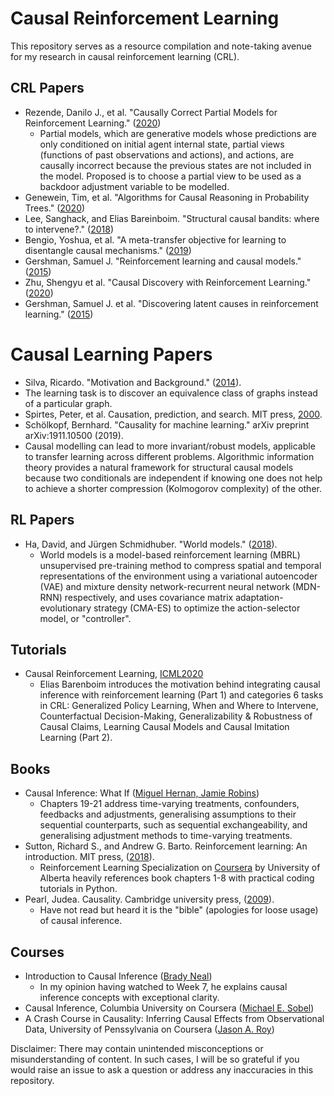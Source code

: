 # Causal Reinforcement Learning
This repository serves as a resource compilation and note-taking avenue for my research in causal reinforcement learning (CRL).

## CRL Papers
* Rezende, Danilo J., et al. "Causally Correct Partial Models for Reinforcement Learning." ([2020](https://arxiv.org/abs/2002.02836v1))
  * Partial models, which are generative models whose predictions are only conditioned on initial agent internal state, partial views (functions of past observations and actions), and actions, are causally incorrect because the previous states are not included in the model. Proposed is to choose a partial view to be used as a backdoor adjustment variable to be modelled.
* Genewein, Tim, et al. "Algorithms for Causal Reasoning in Probability Trees." ([2020](https://arxiv.org/abs/2010.12237))
* Lee, Sanghack, and Elias Bareinboim. "Structural causal bandits: where to intervene?." ([2018](https://proceedings.neurips.cc/paper/2018/file/c0a271bc0ecb776a094786474322cb82-Paper.pdf))
* Bengio, Yoshua, et al. "A meta-transfer objective for learning to disentangle causal mechanisms." ([2019](https://arxiv.org/abs/1901.10912))
* Gershman, Samuel J. "Reinforcement learning and causal models." ([2015](http://gershmanlab.webfactional.com/pubs/RL_causal.pdf))
* Zhu, Shengyu et al. "Causal Discovery with Reinforcement Learning." ([2020](https://arxiv.org/pdf/1906.04477.pdf))
* Gershman, Samuel J. et al. "Discovering latent causes in reinforcement learning." ([2015](http://compmemweb.princeton.edu/wp/wp-content/uploads/2016/11/discovering-latent-causes-in-reinforcement-learning.pdf))

# Causal Learning Papers
* Silva, Ricardo. "Motivation and Background." ([2014](http://www.homepages.ucl.ac.uk/~ucgtrbd/papers/causality.pdf)).
 * The learning task is to discover an equivalence class of graphs instead of a particular graph.
* Spirtes, Peter, et al. Causation, prediction, and search. MIT press, [2000](http://www.cs.cmu.edu/afs/cs.cmu.edu/project/learn-43/lib/photoz/.g/web/.g/scottd/fullbook.pdf).
* Schölkopf, Bernhard. "Causality for machine learning." arXiv preprint arXiv:1911.10500 (2019).
 * Causal modelling can lead to more invariant/robust models, applicable to transfer learning across different problems. Algorithmic information theory provides a natural framework for structural causal models because two conditionals are independent if knowing one does not help to achieve a shorter compression (Kolmogorov complexity) of the other.

## RL Papers
* Ha, David, and Jürgen Schmidhuber. "World models." ([2018](https://arxiv.org/abs/1803.10122)).
  * World models is a model-based reinforcement learning (MBRL) unsupervised pre-training method to compress spatial and temporal representations of the environment using a variational autoencoder (VAE) and mixture density network-recurrent neural network (MDN-RNN) respectively, and uses covariance matrix adaptation-evolutionary strategy (CMA-ES) to optimize the action-selector model, or "controller".

## Tutorials
* Causal Reinforcement Learning, [ICML2020](https://crl.causalai.net/)
  * Elias Barenboim introduces the motivation behind integrating causal inference with reinforcement learning (Part 1) and categories 6 tasks in CRL: Generalized Policy Learning, When and Where to Intervene, Counterfactual Decision-Making, Generalizability & Robustness of Causal Claims, Learning Causal Models and Causal Imitation Learning (Part 2).

## Books
* Causal Inference: What If ([Miguel Hernan, Jamie Robins](https://www.hsph.harvard.edu/miguel-hernan/causal-inference-book/))
  * Chapters 19-21 address time-varying treatments, confounders, feedbacks and adjustments, generalising assumptions to their sequential counterparts, such as sequential exchangeability, and generalising adjustment methods to time-varying treatments.
* Sutton, Richard S., and Andrew G. Barto. Reinforcement learning: An introduction. MIT press, ([2018](http://www.incompleteideas.net/book/the-book-2nd.html)).
  * Reinforcement Learning Specialization on [Coursera](https://www.coursera.org/specializations/reinforcement-learning) by University of Alberta heavily references book chapters 1-8 with practical coding tutorials in Python.
* Pearl, Judea. Causality. Cambridge university press, ([2009](http://bayes.cs.ucla.edu/BOOK-2K/)).
  * Have not read but heard it is the "bible" (apologies for loose usage) of causal inference.

## Courses
* Introduction to Causal Inference ([Brady Neal](https://www.bradyneal.com/causal-inference-course))
  * In my opinion having watched to Week 7, he explains causal inference concepts with exceptional clarity. 
* Causal Inference, Columbia University on Coursera ([Michael E. Sobel](https://www.coursera.org/learn/causal-inference))
* A Crash Course in Causality: Inferring Causal Effects from Observational Data, University of Penssylvania on Coursera ([Jason A. Roy](https://www.coursera.org/learn/crash-course-in-causality))

Disclaimer: There may contain unintended misconceptions or misunderstanding of content. In such cases, I will be so grateful if you would raise an issue to ask a question or address any inaccuracies in this repository.
